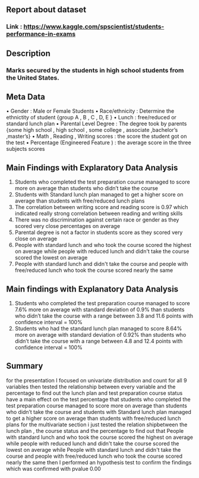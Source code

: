 ## Report about dataset
### Link : https://www.kaggle.com/spscientist/students-performance-in-exams 

## Description
### Marks secured by the students in high school students from the United States.

## Meta Data 
•	Gender : Male or Female Students
•	Race/ethnicity : Determine the ethnictity of student {group A , B , C , D, E }
•	Lunch : free/reduced or standard lunch plan
•	Parental Level Degree : The degree took by parents {some high school , high school , some college , associate ,bachelor’s ,master’s}
•	Math , Reading , Writing scores : the score the student got on the test 
•	Percentage (Engineered Feature ) : the average score in the three subjects scores 
 
## Main Findings with Explaratory Data Analysis

1.	Students who completed the test preparation course managed to score more on average than students who didn’t take the course 
2.	Students with Standard lunch plan managed to get a higher score on average than students with free/reduced lunch plans
3.	The correlation between writing score and reading score is 0.97 which indicated really strong correlation between reading and writing skills 
4.	There was no discrimination against certain race or gender as they scored very close percentages on average
5.	Parental degree is not a factor in students score as they scored very close on average 
6.	People with standard lunch and who took the course scored the highest on average while people with reduced lunch and didn't take the course scored the lowest on average 
7.	People with standard lunch and didn't take the course and people with free/reduced lunch who took the course scored nearly the same

## Main findings with Explanatory Data Analysis

1.	Students who completed the test preparation course managed to score 7.6% more on average with standard deviation of 0.9% than students who didn’t take the course with a range between 3.8 and 11.6 points with confidence interval = 100%
2.	Students who had the standard lunch plan managed to score 8.64% more on average with standard deviation of 0.92% than students who didn’t take the course with a range between 4.8 and 12.4 points with confidence interval = 100%

## Summary 

for the presentation I focused on univariate distribution and count for all 9 variables then tested the relationship between every variable and the percentage to find out the lunch plan and test preparation course status have a main effect on the test percentage that students who completed the test preparation course managed to score more on average than students who didn’t take the course  and students with Standard lunch plan managed to get a higher score on average than students with free/reduced lunch plans
for the multivariate section i just tested the relation shipbetween the lunch plan , the course status and the percentage to find out that People with standard lunch and who took the course scored the highest on average while people with reduced lunch and didn't take the course scored the lowest on average while People with standard lunch and didn't take the course and people with free/reduced lunch who took the course scored nearly the same
then I performed an hypothesis test to confirm the findings which was confirmed with pvalue 0.00  
